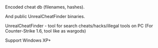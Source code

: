 Encoded cheat db (filenames, hashes).

And public UnrealCheatFinder binaries.


UnrealCheatFinder - tool for search cheats/hacks/illegal tools on PC (For Counter-Strike 1.6, tool like as wargods)

Support Windows XP+
